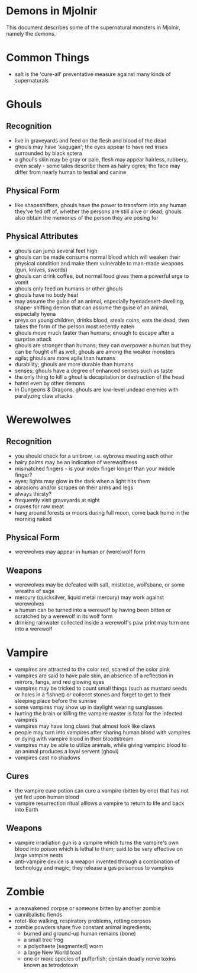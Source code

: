 # Demons in Mjolnir

This document describes some of the supernatural monsters in Mjolnir, namely
the demons.

# Common Things

- salt is the 'cure-all' preventative measure against many kinds of
  supernaturals

# Ghouls

## Recognition

- live in graveyards and feed on the flesh and blood of the dead
- ghouls may have 'kagugan'; the eyes appear to have red irises surrounded by
  black sctera
- a ghoul's skin may be gray or pale, flesh may appear hairless, rubbery, even
  scaly - some tales describe them as hairy ogres; the face may differ from
  nearly human to testial and canine

## Physical Form

- like shapeshifters, ghouls have the power to transform into any human they've
  fed off of, whether the persons are still alive or dead; ghouls also obtain
  the memories of the person they are posing for

## Physical Attributes

- ghouls can jump several feet high
- ghouls can be made consume normal blood which will weaken their physical
  condition and make them vulnerable to man-made weapons (gun, knives, swords)
- ghouls can drink coffee, but normal food gives them a powerful urge to vomit
- ghouls only feed on humans or other ghouls
- ghouls have no body heat
- may assume the guise of an animal, especially hyenadesert-dwelling, shape-
  shifting demon that can assume the guise of an animal, especially hyena
- preys on young children, drinks blood, steals coins, eats the dead, then
  takes the form of the person most recently eaten
- ghouls move much faster than humans; enough to escape after a surprise
  attack
- ghouls are stronger than humans; they can overpower a human but they can be
  fought off as well; ghouls are among the weaker monsters
- agile; ghouls are more agile than humans
- durability; ghouls are more durable than humans
- senses; ghouls have a degree of enhanced senses such as taste
- the only thing to kill a ghoul is decapitation or destruction of the head
- hated even by other demons
- in Dungeons & Dragons, ghouls are low-level undead enemies with paralyzing
  claw attacks

# Werewolwes

## Recognition

- you should check for a unibrow, i.e. eybrows meeting each other
- hairy palms may be an indication of werewolfness
- mismatched fingers - is your index finger longer than your middle finger?
- eyes; lights may glow in the dark when a light hits them
- abrasions and/or scrapes on their arms and legs
- always thirsty?
- frequently visit graveyards at night
- craves for raw meat
- hang around forests or moors during full moon, come back home in the
  morning naked

## Physical Form

- werewolves may appear in human or (were)wolf form

## Weapons

- werewolves may be defeated with salt, mistletoe, wolfsbane, or some wreaths
  of sage
- mercury  (quicksilver, liquid metal mercury) may work against werewolves
- a human can be turned into a werewolf by having been bitten or scratched
  by a werewolf in its wolf form
- drinking rainwater collected inside a werewolf's paw print may turn one into
  a werewolf

# Vampire

- vampires are attracted to the color red, scared of the color pink
- vampires are said to have pale skin, an absence of a reflection in mirrors,
fangs, and red glowing eyes
- vampires may be tricked to count small things (such as mustard seeds or holes
  in a fishnet) or collecct stones and forget to get to their sleeping place
  before the sunrise
- some vampires may show up in daylight wearing sunglasses
- hurting the brain or killing the vampire master is fatal for the infected
  vampires
- vampires may have long claws that almost look like claws
- people may turn into vampires after sharing human blood with vampires or
  dying with vampire blood in their bloodstream
- vampires may be able to utilize animals, while giving vampiric blood to an
  animal produces a loyal servent (ghoul)
- vampires cast no shadows

Cures
-----

- the vampire cure potion can cure a vampire (bitten by one) that has not yet
  fed upon human blood
- vampire resurrection ritual alllows a vampire to return to life and back into
  Earth

Weapons
-------

- vampire irradiation gun is a vampire which turns the vampire's own blood
  into poison which is lethal to them; said to be very effective on large
  vampire nests
- anti-vampire device is a weapon invented through a combination of technology
  and magic; they release a gas poisonous to vampires

# Zombie

- a reawakened corpse or someone bitten by another zombie
- cannibalistic fiends
- rotot-like walking, respiratory problems, rotting corpses
- zombie powders share five constant animal ingredients;
  - burned and ground-up human remains (bone)
  - a small tree frog
  - a polychaete [segmented] worm
  - a large New World toad
  - one or more species of pufferfish; contain deadly nerve toxins
    known as tetrodotoxin

